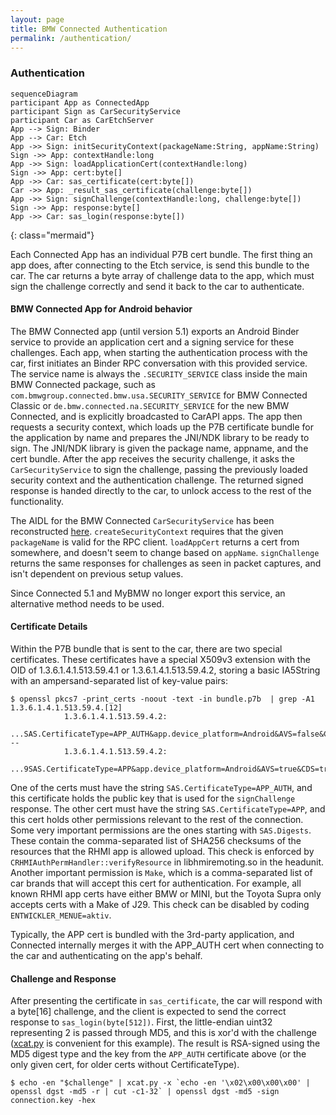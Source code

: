 ```yaml
---
layout: page
title: BMW Connected Authentication
permalink: /authentication/
---
```



### Authentication

```
sequenceDiagram
participant App as ConnectedApp
participant Sign as CarSecurityService
participant Car as CarEtchServer
App --> Sign: Binder
App --> Car: Etch
App ->> Sign: initSecurityContext(packageName:String, appName:String)
Sign ->> App: contextHandle:long
App ->> Sign: loadApplicationCert(contextHandle:long)
Sign ->> App: cert:byte[]
App ->> Car: sas_certificate(cert:byte[])
Car ->> App: _result_sas_certificate(challenge:byte[])
App ->> Sign: signChallenge(contextHandle:long, challenge:byte[])
Sign ->> App: response:byte[]
App ->> Car: sas_login(response:byte[])
```
{: class="mermaid"}

Each Connected App has an individual P7B cert bundle. The first thing an app does, after connecting to the Etch service, is send this bundle to the car. The car returns a byte array of challenge data to the app, which must sign the challenge correctly and send it back to the car to authenticate.

#### BMW Connected App for Android behavior

The BMW Connected app (until version 5.1) exports an Android Binder service to provide an application cert and a signing service for these challenges. Each app, when starting the authentication process with the car, first initiates an Binder RPC conversation with this provided service. The service name is always the `.SECURITY_SERVICE` class inside the main BMW Connected package, such as `com.bmwgroup.connected.bmw.usa.SECURITY_SERVICE` for BMW Connected Classic or `de.bmw.connected.na.SECURITY_SERVICE` for the new BMW Connected, and is explicitly broadcasted to CarAPI apps. The app then requests a security context, which loads up the P7B certificate bundle for the application by name and prepares the JNI/NDK library to be ready to sign. The JNI/NDK library is given the package name, appname, and the cert bundle. After the app receives the security challenge, it asks the `CarSecurityService` to sign the challenge, passing the previously loaded security context and the authentication challenge. The returned signed response is handed directly to the car, to unlock access to the rest of the functionality.

The AIDL for the BMW Connected `CarSecurityService` has been reconstructed [here](https://github.com/hufman/BMWConnectedAnalysis/tree/master/aidl/com/bmwgroup/connected/internal/ICarSecurityService.aidl). `createSecurityContext` requires that the given `packageName` is valid for the RPC client. `loadAppCert` returns a cert from somewhere, and doesn't seem to change based on `appName`. `signChallenge` returns the same responses for challenges as seen in packet captures, and isn't dependent on previous setup values.

Since Connected 5.1 and MyBMW no longer export this service, an alternative method needs to be used.

#### Certificate Details

Within the P7B bundle that is sent to the car, there are two special certificates. These certificates have a special X509v3 extension with the OID of 1.3.6.1.4.1.513.59.4.1 or 1.3.6.1.4.1.513.59.4.2, storing a basic IA5String with an ampersand-separated list of key-value pairs:

```
$ openssl pkcs7 -print_certs -noout -text -in bundle.p7b  | grep -A1  1.3.6.1.4.1.513.59.4.[12]
            1.3.6.1.4.1.513.59.4.2:
                ...SAS.CertificateType=APP_AUTH&app.device_platform=Android&AVS=false&CDS=true&RHMI=false&Make=BMW&SAS.Digests.RHMIDescriptions=0&SAS.Digests.ImageDatabases=0&SAS.Digests.TextDatabases=0
--
            1.3.6.1.4.1.513.59.4.2:
                ...9SAS.CertificateType=APP&app.device_platform=Android&AVS=true&CDS=true&RHMI=true&Make=MINI&SAS.Digests.RHMIDescriptions=2cba25a16fa36f849e053657876961c2d50808a5238de4383d638008bc1324d3,d29028f7830d353fedbf7e03635292c4b2e0a9f0189b1270e3bbe624a4136983&SAS.Digests.ImageDatabases=fe019ca268693d7b5d555279a704aaf58b2370be1dba9d51a54e27e0a471e10a&SAS.Digests.TextDatabases=d7f27e5e22dc1677e64f7150f9a148cbd89e7219fe09eb38bd0385004965c78d
```

One of the certs must have the string `SAS.CertificateType=APP_AUTH`, and this certificate holds the public key that is used for the `signChallenge` response. The other cert must have the string `SAS.CertificateType=APP`, and this cert holds other permissions relevant to the rest of the connection.
Some very important permissions are the ones starting with `SAS.Digests`. These contain the comma-separated list of SHA256 checksums of the resources that the RHMI app is allowed upload. This check is enforced by `CRHMIAuthPermHandler::verifyResource` in libhmiremoting.so in the headunit.
Another important permission is `Make`, which is a comma-separated list of car brands that will accept this cert for authentication. For example, all known RHMI app certs have either BMW or MINI, but the Toyota Supra only accepts certs with a Make of J29. This check can be disabled by coding `ENTWICKLER_MENUE=aktiv`.

Typically, the APP cert is bundled with the 3rd-party application, and Connected internally merges it with the APP\_AUTH cert when connecting to the car and authenticating on the app's behalf.

#### Challenge and Response

After presenting the certificate in `sas_certificate`, the car will respond with a byte[16] challenge, and the client is expected to send the correct response to `sas_login(byte[512])`. First, the little-endian uint32 representing 2 is passed through MD5, and this is xor'd with the challenge ([xcat.py](https://github.com/mstrand/xcat/blob/master/xcat.py) is convenient for this example). The result is RSA-signed using the MD5 digest type and the key from the `APP_AUTH` certificate above (or the only given cert, for older certs without CertificateType).

```
$ echo -en "$challenge" | xcat.py -x `echo -en '\x02\x00\x00\x00' | openssl dgst -md5 -r | cut -c1-32` | openssl dgst -md5 -sign connection.key -hex
```
